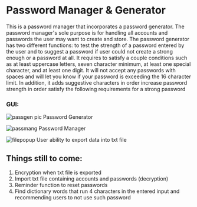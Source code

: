 # Password Manager & Generator
This is a password manager that incorporates a password generator. The password manager's sole purpose is for handling all accounts and passwords the user may want to create and store. The password generator has two different functions: to test the strength of a password entered by the user and to suggest a password if user could not create a strong enough or a password at all. It requires to satisfy a couple conditions such as at least uppercase letters, seven character minimum, at least one special character, and at least one digit. It will not accept any passwords with spaces and will let you know if your password is exceeding the 16 character limit. In addition, it adds suggestive characters in order increase password strength in order satisfy the following requirements for a strong password


### GUI:

![passgen pic](https://user-images.githubusercontent.com/20329150/28965697-391bdd2c-78c7-11e7-81f1-9fd49279077e.png)
Password Generator

![passmang](https://user-images.githubusercontent.com/20329150/29100458-834d59e2-7c60-11e7-8973-42ccb29057d9.png)
Password Manager

![filepopup](https://user-images.githubusercontent.com/20329150/29100815-006e69d2-7c63-11e7-945b-a9afe96401f5.png)
User ability to export data into txt file








## Things still to come: 

  1. Encryption when txt file is exported
  2. Import txt file containing accounts and passwords (decryption)
  3. Reminder function to reset passwords
  4. Find dictionary words that run 4 characters in the entered input and recommending users to not use such password


